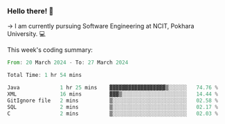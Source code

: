 ### Hello there! 👋

-> I am currently pursuing Software Engineering at NCIT, Pokhara University. 💻


This week's coding summary:
<!--START_SECTION:waka-->

```rust
From: 20 March 2024 - To: 27 March 2024

Total Time: 1 hr 54 mins

Java             1 hr 25 mins    ▓▓▓▓▓▓▓▓▓▓▓▓▓▓▓▓▓▓▒░░░░░░   74.76 %
XML              16 mins         ▓▓▓▒░░░░░░░░░░░░░░░░░░░░░   14.44 %
GitIgnore file   2 mins          ▒░░░░░░░░░░░░░░░░░░░░░░░░   02.58 %
SQL              2 mins          ▒░░░░░░░░░░░░░░░░░░░░░░░░   02.17 %
C                2 mins          ▒░░░░░░░░░░░░░░░░░░░░░░░░   02.03 %
```

<!--END_SECTION:waka-->
